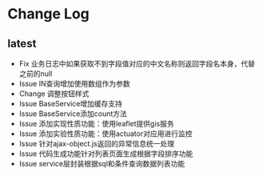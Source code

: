 # Change Log
## latest
- Fix 业务日志中如果获取不到字段值对应的中文名称则返回字段名本身，代替之前的null
- Issue IN查询增加使用数组作为参数
- Change 调整按钮样式
- Issue BaseService增加缓存支持
- Issue BaseService添加count方法
- Issue 添加实现性质功能：使用leaflet提供gis服务
- Issue 添加实验性质功能：使用actuator对应用进行监控
- Issue 针对ajax-object.js返回的异常信息统一处理
- Issue 代码生成功能针对列表页面生成根据字段排序功能
- Issue service层封装根据sql和条件查询数据列表功能
